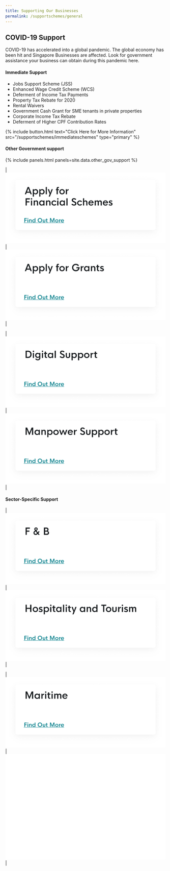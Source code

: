 ```yaml
---
title: Supporting Our Businesses
permalink: /supportschemes/general
---
```


## COVID-19 Support

COVID-19 has accelerated into a global pandemic. The global economy has been hit and Singapore Businesses are affected. Look for government assistance your business can obtain during this pandemic here.

#### Immediate Support

* Jobs Support Scheme (JSS)
* Enhanced Wage Credit Scheme (WCS)
* Deferment of Income Tax Payments
* Property Tax Rebate for 2020
* Rental Waivers
* Government Cash Grant for SME tenants in private properties
* Corporate Income Tax Rebate
* Deferment of Higher CPF Contribution Rates

<p>
{% include button.html text="Click Here for More Information" src="/supportschemes/immediateschemes" type="primary" %}
</p>

#### Other Government support

{% include panels.html panels=site.data.other_gov_support %}

| [![Apply for Financial Schemes](/images/gov-assist/apply_financial_schemes.png)](/supportschemes/financialschemes) | [![Apply for Grants](/images/gov-assist/apply_grants.png)](/supportschemes/grantschemes) |

| [![Assistance on Digital Support](/images/gov-assist/assistance_digital_support.png)](/supportschemes/digitalsupport) | [![Manpower Support](/images/gov-assist/manpower_support.png)](/supportschemes/manpowersupport) |

#### Sector-Specific Support

| [![F&B](/images/gov-assist/fnb.png)](/supportschemes/fnbsupport) | [![Hospitality and Tourism](/images/gov-assist/hospitality_tourism.png)](/supportschemes/tourismsupport) |

| [![Maritime](/images/gov-assist/maritime.png)](/supportschemes/martimesupport) | ![ ](/images/gov-assist/overview_blank_tiles.png)|
